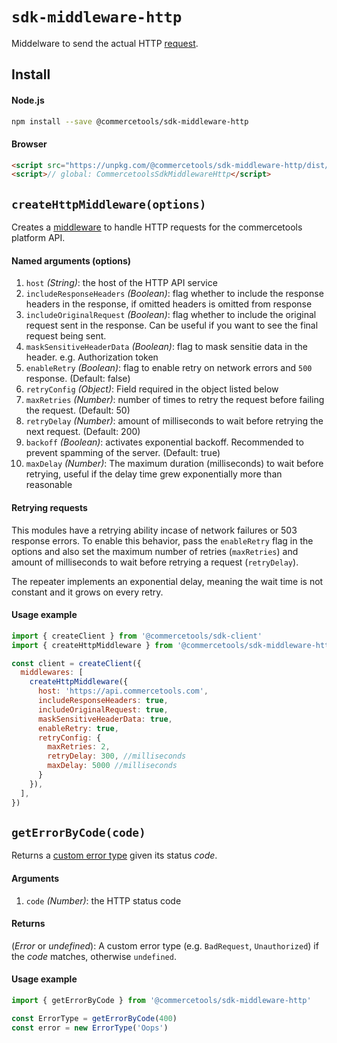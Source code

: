 # `sdk-middleware-http`
Middelware to send the actual HTTP [request](/sdk/Glossary.md#clientrequest).

## Install

#### Node.js
```bash
npm install --save @commercetools/sdk-middleware-http
```

#### Browser
```html
<script src="https://unpkg.com/@commercetools/sdk-middleware-http/dist/commercetools-sdk-middleware-http.min.js"></script>
<script>// global: CommercetoolsSdkMiddlewareHttp</script>
```

## `createHttpMiddleware(options)`

Creates a [middleware](/sdk/Glossary.md#middleware) to handle HTTP requests for the commercetools platform API.

#### Named arguments (options)

1. `host` *(String)*: the host of the HTTP API service
2. `includeResponseHeaders` *(Boolean)*: flag whether to include the response headers in the response, if omitted headers is omitted from response
3. `includeOriginalRequest` *(Boolean)*: flag whether to include the original request sent in the response. Can be useful if you want to see the final request being sent.
4. `maskSensitiveHeaderData` *(Boolean)*: flag to mask sensitie data in the header. e.g. Authorization token
5. `enableRetry` *(Boolean)*: flag to enable retry on network errors and `500` response. (Default: false)
6. `retryConfig` *(Object)*: Field required in the object listed below
  1. `maxRetries` *(Number)*: number of times to retry the request before failing the request. (Default: 50)
  2. `retryDelay` *(Number)*: amount of milliseconds to wait before retrying the next request. (Default: 200)
  3. `backoff` *(Boolean)*: activates exponential backoff. Recommended to prevent spamming of the server. (Default: true)
  4. `maxDelay` *(Number)*: The maximum duration (milliseconds) to wait before retrying, useful if the delay time grew exponentially more than reasonable

#### Retrying requests
This modules have a retrying ability incase of network failures or 503 response errors. To enable this behavior, pass the `enableRetry` flag in the options and also set the maximum number of retries (`maxRetries`) and amount of milliseconds to wait before retrying a request (`retryDelay`).

The repeater implements an exponential delay, meaning the wait time is not constant and it grows on every retry.

#### Usage example

```js
import { createClient } from '@commercetools/sdk-client'
import { createHttpMiddleware } from '@commercetools/sdk-middleware-http'

const client = createClient({
  middlewares: [
    createHttpMiddleware({
      host: 'https://api.commercetools.com',
      includeResponseHeaders: true,
      includeOriginalRequest: true,
      maskSensitiveHeaderData: true,
      enableRetry: true,
      retryConfig: {
        maxRetries: 2,
        retryDelay: 300, //milliseconds
        maxDelay: 5000 //milliseconds
      }
    }),
  ],
})
```

## `getErrorByCode(code)`

Returns a [custom error type](/sdk/Glossary.md#httperrortype) given its status *code*.

#### Arguments

1. `code` *(Number)*: the HTTP status code

#### Returns

(*Error* or *undefined*): A custom error type (e.g. `BadRequest`, `Unauthorized`) if the *code* matches, otherwise `undefined`.

#### Usage example

```js
import { getErrorByCode } from '@commercetools/sdk-middleware-http'

const ErrorType = getErrorByCode(400)
const error = new ErrorType('Oops')
```
